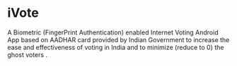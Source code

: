 # iVote
A Biometric (FingerPrint Authentication) enabled Internet Voting Android App based on AADHAR card provided by Indian Government to increase the ease and effectiveness of voting in India and to minimize (reduce to 0) the ghost voters .
